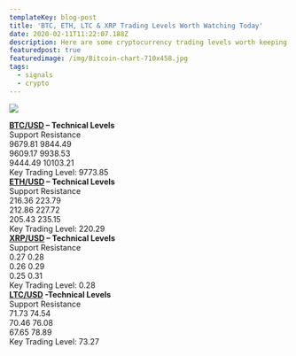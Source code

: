 ```yaml
---
templateKey: blog-post
title: 'BTC, ETH, LTC & XRP Trading Levels Worth Watching Today'
date: 2020-02-11T11:22:07.188Z
description: Here are some cryptocurrency trading levels worth keeping an eye on for today.
featuredpost: true
featuredimage: /img/Bitcoin-chart-710x458.jpg
tags:
  - signals
  - crypto
---
```

![](https://fxlmwpmedia.s3.amazonaws.com/wp-content/uploads/2020/02/11051839/mm2pj31kk-852x485.jpg)

**[BTC/USD](https://www.fxleaders.com/live-rates/btc/) – Technical Levels**  
Support Resistance   
9679.81 9844.49  
9609.17 9938.53  
9444.49 10103.21  
Key Trading Level: 9773.85  
**[ETH/USD](https://www.fxleaders.com/live-rates/eth/) – Technical Levels**  
Support Resistance   
216.36 223.79  
212.86 227.72  
205.43 235.15  
Key Trading Level: 220.29  
**[XRP/USD](https://www.fxleaders.com/live-rates/xrp/) – Technical Levels**  
Support Resistance   
0.27 0.28  
0.26 0.29  
0.25 0.31  
Key Trading Level: 0.28  
**[LTC/USD](https://www.fxleaders.com/live-rates/ltc/) -Technical Levels**  
Support Resistance   
71.73 74.54  
70.46 76.08  
67.65 78.89  
Key Trading Level: 73.27
